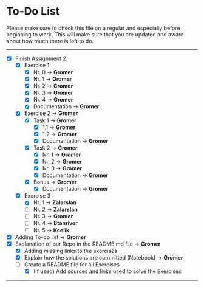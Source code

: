 # To-Do List

Please make sure to check this file on a regular and especially before beginning to work. This will make sure that you are updated and aware about how much there is left to do.
___

- [X] Finish Assignment 2
  - [X] Exercise 1
    - [X] Nr. 0 &rarr; **Gromer**
    - [X] Nr. 1 &rarr; **Gromer**
    - [X] Nr. 2 &rarr; **Gromer**
    - [X] Nr. 3 &rarr; **Gromer**
    - [X] Nr. 4 &rarr; **Gromer**
    - [X] Documentation &rarr; **Gromer**
  - [X] Exercise 2 &rarr; **Gromer**
    - [X] Task 1 &rarr; **Gromer**
      - [X] 1.1 &rarr; **Gromer**
      - [X] 1.2 &rarr; **Gromer**
      - [X] Documentation &rarr; **Gromer**
    - [X] Task 2 &rarr; **Gromer**
      - [X] Nr. 1 &rarr; **Gromer**
      - [X] Nr. 2 &rarr; **Gromer**
      - [X] Nr. 3 &rarr; **Gromer**
      - [X] Documentation &rarr; **Gromer**
    - [X] Bonus &rarr; **Gromer**
      - [X] Documentation &rarr; **Gromer**
  - [X] Exercise 3
    - [X] Nr. 1 &rarr; **Zalarslan**
    - [ ] Nr. 2 &rarr; **Zalarslan**
    - [ ] Nr. 3 &rarr; **Gromer**
    - [ ] Nr. 4 &rarr; **Btanriver**
    - [ ] Nr. 5 &rarr; **Kcelik**
- [x] Adding To-do list &rarr; **Gromer**
- [X] Explanation of our Repo in the README.md file &rarr; **Gromer**
  - [X] Adding missing links to the exercises
  - [X] Explain how the solutions are committed (Notebook) &rarr; **Gromer**
  - [ ] Create a README file for all Exercises
    - [X] (If used) Add sources and links used to solve the Exercises

___
